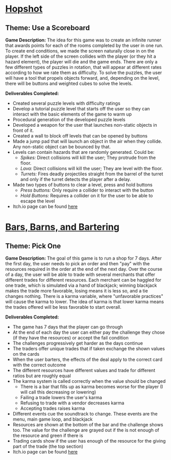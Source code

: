 # [Hopshot](https://mckoleman.itch.io/hopshot)

## Theme: Use a Scoreboard

**Game Description:** The idea for this game was to create an infinite runner that awards points for each of the rooms completed by the user in one run. To create end conditions, we made the screen naturally close in on the player. If the left side of the screen collides with the player (or they hit a hazard element), the player will die and the game ends. There are only a few different types of puzzles in rotation, that will appear at different rates according to how we rate them as difficulty. To solve the puzzles, the user will have a tool that propels objects forward, and, depending on the level, there will be buttons and weighted cubes to solve the levels.

**Deliverables Completed:**

- Created several puzzle levels with difficulty ratings
- Develop a tutorial puzzle level that starts off the user so they can interact with the basic elements of the game to warm up
- Procedural generation of the developed puzzle levels
- Developed a weapon for the user that launches non-static objects in front of it.
- Created a wall to block off levels that can be opened by buttons
- Made a jump pad that will launch an object in the air when they collide. Any non-static object can be bounced by that.
- Levels can contain hazards that are randomly generated. Could be:
  - _Spikes:_ Direct collisions will kill the user; They protrude from the floor.
  - _Lava:_ Direct collisions will kill the user; They are level with the floor.
  - _Turrets:_ Fires deadly projectiles straight from the barrel of the turret and only if the turret detects the player after a delay.
- Made two types of buttons to clear a level, press and hold buttons
  - _Press buttons:_ Only require a collider to interact with the button
  - _Hold Buttons:_ Requires a collider on it for the user to be able to escape the level
- Itch.io page can be found [here](https://mckoleman.itch.io/hopshot)

# [Bars, Barns, and Bartering](https://studiokoleman.itch.io/bbb)

## Theme: Pick One

**Game Description:** The goal of this game is to run a shop for 7 days. After the first day, the user needs to pick an order and then "pay" with the resources required in the order at the end of the next day. Over the course of a day, the user will be able to trade with several merchants that offer different trades for different resources. Each merchant can be haggled for one trade, which is simulated via a hand of blackjack; winning blackjack makes the trade more favorable, losing means it is less so, and a tie changes nothing. There is a karma variable, where "unfavorable practices" will cause the karma to lower. The idea of karma is that lower karma means the trades offered will be less favorable to start overall.

**Deliverables Completed:**

- The game has 7 days that the player can go through
- At the end of each day the user can either pay the challenge they chose (if they have the resources) or accept the fail condition
- The challenges progressively get harder as the days continue
- The traders offer unique trades that if taken exchange the shown values on the cards
- When the user barters, the effects of the deal apply to the correct card with the correct outcome
- The different resources have different values and trade for different ratios but are roughly equal
- The karma system is called correctly when the value should be changed
  - There is a bar that fills up as karma becomes worse for the player (I will call this decreasing or lowering)
  - Failing a trade lowers the user's karma
  - Refusing to trade with a vendor decreases karma
  - Accepting trades raises karma
- Different events cue the soundtrack to change. These events are the menu, main game loop, and blackjack
- Resources are shown at the bottom of the bar and the challenge shows too. The value for the challenge are grayed out if the is not enough of the resource and green if there is
- Trading cards show if the user has enough of the resource for the giving part of the trade (the top section)
- Itch.io page can be found [here](https://studiokoleman.itch.io/bbb)
